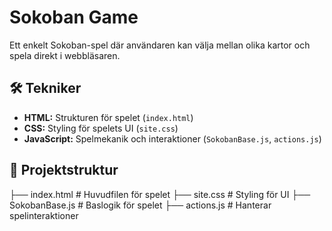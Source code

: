 # Sokoban Game

Ett enkelt Sokoban-spel där användaren kan välja mellan olika kartor och spela direkt i webbläsaren.

## 🛠️ Tekniker

- **HTML:** Strukturen för spelet (`index.html`)
- **CSS:** Styling för spelets UI (`site.css`)
- **JavaScript:** Spelmekanik och interaktioner (`SokobanBase.js`, `actions.js`)

## 📂 Projektstruktur


├── index.html       # Huvudfilen för spelet
├── site.css         # Styling för UI
├── SokobanBase.js   # Baslogik för spelet
├── actions.js       # Hanterar spelinteraktioner




